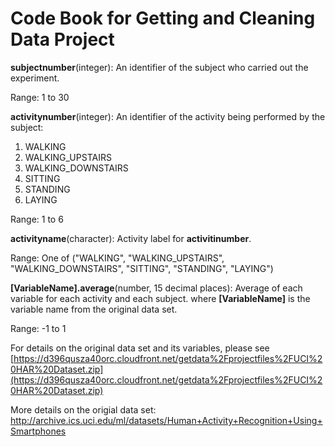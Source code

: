 # Code Book for Getting and Cleaning Data Project


**subjectnumber**(integer): An identifier of the subject who carried out the experiment.

Range: 1 to 30

**activitynumber**(integer): An identifier of the activity being performed by the subject:
   1. WALKING
   2. WALKING_UPSTAIRS
   3. WALKING_DOWNSTAIRS
   4. SITTING
   5. STANDING
   6. LAYING

Range: 1 to 6

**activityname**(character): Activity label for **activitinumber**. 

Range: One of ("WALKING", "WALKING_UPSTAIRS", "WALKING_DOWNSTAIRS", "SITTING", "STANDING", "LAYING")

**[VariableName].average**(number, 15 decimal places): Average of each variable for each activity and each subject. 
where **[VariableName]** is the variable name from the original data set. 

Range: -1 to 1


For details on the original data set and its variables, please see [https://d396qusza40orc.cloudfront.net/getdata%2Fprojectfiles%2FUCI%20HAR%20Dataset.zip](https://d396qusza40orc.cloudfront.net/getdata%2Fprojectfiles%2FUCI%20HAR%20Dataset.zip)

More details on the origial data set:
[http://archive.ics.uci.edu/ml/datasets/Human+Activity+Recognition+Using+Smartphones ](http://archive.ics.uci.edu/ml/datasets/Human+Activity+Recognition+Using+Smartphones)


